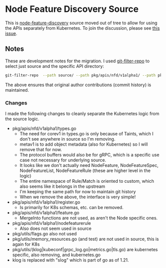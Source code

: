 # Node Feature Discovery Source

This is [node-feature-discovery](https://github.com/kubernetes-sigs/node-feature-discovery) source moved out of tree to allow for using the APIs separately from Kubernetes.
To join the discussion, please see [this issue](https://github.com/kubernetes-sigs/node-feature-discovery/issues/1581).

## Notes

These are development notes for the migration. I used [git-filter-repo](https://github.com/newren/git-filter-repo/blob/main/INSTALL.md) to select just source and the specific API directory:

```bash
git-filter-repo  --path source/ --path pkg/apis/nfd/v1alpha1/ --path pkg/utils/ --path pkg/cpuid/ --path LICENSE
```

The above ensures that original author contributions (commit history) is maintained.

### Changes

I made the following changes to cleanly separate the Kubernetes logic from the source logic.

- pkg/apis/nfd/v1alpha1/types.go
  - The need for corev1 in types.go is only because of Taints, which I don't see anywhere in source so I'm removing.
  - metav1 is to add object metadata (also for Kubernetes) so I will remove that for now.
  - The protocol buffers would also be for gRPC, which is a specific use case not necessary for underlying source.
  - It looks like we don't actually need NodeFeature, NodeFeatureSpec, NodeFeatureList, NodeFeatureRule (these are higher level in the logic)
  - The entire namespace of Rule/Match is oriented to custom, which also seems like it belongs in the upstream
  - I'm keeping the same path for now to maintain git history
  - When we remove the above, the interface is very simple!
- pkg/apis/nfd/v1alpha1/register.go
  - Is primarily for K8s schemas, etc. can be removed.
- pkg/apis/nfd/v1alpha1/feature.go
  - MergeInto functions are not used, as aren't the Node specific ones. 
- pkg/apis/nfd/v1alpha1/nodefeaturerule
  - Also does not seem used in source
- pkg/utils/flags.go also not used
- pkg/utils/memory_resources.go (and test) are not used in source, this is again for K8s
- pkg/utils/(klog|kubeconf|grpc_log.go|metrics.go|tls.go) are kubernetes specific, also removing, and kubernetes.go
- klog is replaced with "slog" which is part of go as of 1.21.